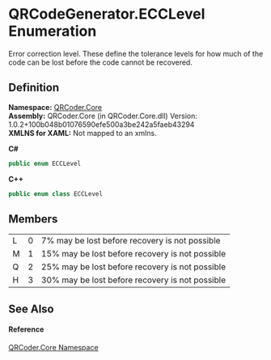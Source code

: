 # QRCodeGenerator.ECCLevel Enumeration


Error correction level. These define the tolerance levels for how much of the code can be lost before the code cannot be recovered.



## Definition
**Namespace:** <a href="N_QRCoder_Core.md">QRCoder.Core</a>  
**Assembly:** QRCoder.Core (in QRCoder.Core.dll) Version: 1.0.2+100b048b01076590efe500a3be242a5faeb43294  
**XMLNS for XAML:** Not mapped to an xmlns.

**C#**
``` C#
public enum ECCLevel
```
**C++**
``` C++
public enum class ECCLevel
```



## Members
<table>
<tr>
<td>L</td>
<td>0</td>
<td>7% may be lost before recovery is not possible</td></tr>
<tr>
<td>M</td>
<td>1</td>
<td>15% may be lost before recovery is not possible</td></tr>
<tr>
<td>Q</td>
<td>2</td>
<td>25% may be lost before recovery is not possible</td></tr>
<tr>
<td>H</td>
<td>3</td>
<td>30% may be lost before recovery is not possible</td></tr>
</table>

## See Also


#### Reference
<a href="N_QRCoder_Core.md">QRCoder.Core Namespace</a>  
